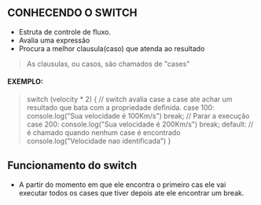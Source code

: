 ## CONHECENDO O SWITCH

- Estruta de controle de fluxo.
- Avalia uma expressão
- Procura a melhor clausula(caso) que atenda ao resultado
> As clausulas, ou casos, são chamados de "cases" 

#### EXEMPLO:

> switch (velocity * 2) {
// switch avalia case a case ate achar um resultado que bata com a propriedade definida.
    case 100:
        console.log("Sua velocidade é 100Km/s")
        break; // Parar a execução
    case 200:
        console.log("Sua velocidade é 200Km/s")
        break;
    default: // é chamado quando nenhum case é encontrado
        console.log("Velocidade nao identificada")
}

## Funcionamento do switch

- A partir do momento em que ele encontra o primeiro cas ele vai executar todos os cases que tiver depois ate ele encontrar um break.